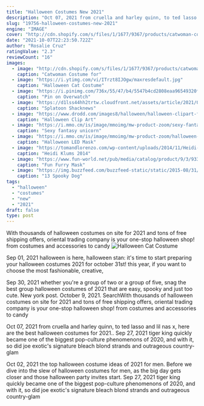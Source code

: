 ```yaml
---
title: "Halloween Costumes New 2021"
description: "Oct 07, 2021 from cruella and harley quinn, to ted lasso and lil nas x, here are the best halloween costumes for 2021."
slug: "19756-halloween-costumes-new-2021"
engine: "IMAGE"
cover: "http://cdn.shopify.com/s/files/1/1677/9367/products/catwoman-costume-for-kids-warner-bros-dark-knight-rubies-kids-girls-dc-2_800x.jpg?v=1588328640"
date: "2021-10-07T22:23:50.722Z"
author: "Rosalie Cruz"
ratingValue: "2.3"
reviewCount: "16"
images:
  - image: "http://cdn.shopify.com/s/files/1/1677/9367/products/catwoman-costume-for-kids-warner-bros-dark-knight-rubies-kids-girls-dc-2_800x.jpg?v=1588328640"
    caption: "Catwoman Costume for"
  - image: "https://i.ytimg.com/vi/ITrzt8IJOgw/maxresdefault.jpg"
    caption: "Halloween Cat Costume"
  - image: "https://i.pinimg.com/736x/55/47/b4/5547b4cd2808eaa96549320f39da1c2f.jpg"
    caption: "Pin on Overwatch"
  - image: "https://d1lss44hh2trtw.cloudfront.net/assets/article/2021/02/17/splatoon-3-coming-2022-1_feature.jpg"
    caption: "Splatoon Shacknews"
  - image: "https://www.drodd.com/images8/halloween/halloween-clipart-file39.gif"
    caption: "Halloween Clip Art"
  - image: "https://i.mmo.cm/is/image/mmoimg/mw-product-zoom/sexy-fantasy-unicorn-costume--mw-208510-2.jpg"
    caption: "Sexy fantasy unicorn"
  - image: "https://i.mmo.cm/is/image/mmoimg/mw-product-zoom/halloween-led-mask-neon-green--mw-139583-4.jpg"
    caption: "Halloween LED Mask"
  - image: "https://tomandlorenzo.com/wp-content/uploads/2014/11/Heidi-Klum-Halloween-Party-2014-Costume-Tom-Lorenzo-Site-TLO-2.jpg"
    caption: "Heidi Klums 2014"
  - image: "https://www.fun-world.net/pub/media/catalog/product/9/3/93313c.jpg"
    caption: "Fun Furry Mask"
  - image: "https://img.buzzfeed.com/buzzfeed-static/static/2015-08/31/14/campaign_images/webdr10/13-ghost-stories-from-this-spoopy-shiba-2-9586-1441047357-3_dblbig.jpg"
    caption: "13 Spooky Dog"
tags:
  - "halloween"
  - "costumes"
  - "new"
  - "2021"
draft: false
type: post
---
```


With thousands of halloween costumes on site for 2021 and tons of free shipping offers, oriental trading company is your one-stop halloween shop! from costumes and accessories to candy
![Halloween Cat Costume](https://i.ytimg.com/vi/ITrzt8IJOgw/maxresdefault.jpg "Halloween Cat Costume")

Sep 01, 2021 halloween is here, halloween stan: it&#39;s time to start preparing your halloween costumes 2021 for october 31st! this year, if you want to choose the most fashionable, creative,
<!--inArticleAds-->

<!--galleryOne-->

Sep 30, 2021 whether you're a group of two or a group of five, snag the best group halloween costumes of 2021 that are easy, spooky and just too cute.  New york post. October 9, 2021. SearchWith thousands of halloween costumes on site for 2021 and tons of free shipping offers, oriental trading company is your one-stop halloween shop! from costumes and accessories to candy
<!--inArticleAds-->

<!--galleryTwo-->

Oct 07, 2021 from cruella and harley quinn, to ted lasso and lil nas x, here are the best halloween costumes for 2021.. Sep 27, 2021 tiger king quickly became one of the biggest pop-culture phenomenons of 2020, and with it, so did joe exotic's signature bleach blond strands and outrageous country-glam
<!--galleryThree-->

Oct 02, 2021 the top halloween costume ideas of 2021 for men. Before we dive into the slew of halloween costumes for men, as the big day gets closer and those halloween party invites start. Sep 27, 2021 tiger king quickly became one of the biggest pop-culture phenomenons of 2020, and with it, so did joe exotic's signature bleach blond strands and outrageous country-glam
